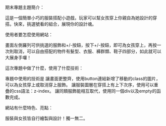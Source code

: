 期末專題主題簡介：

這是一個簡單小巧的服裝搭配小遊戲，玩家可以幫女孩穿上你親自為她設計的穿搭。快來，挑選號看的組合，展現你的設計魂。

使用者要怎麼使用網站：

畫面左側羅列可供挑選的服飾和+/-按鈕，按下+/-按鈕，即可為女孩穿上，再按一次則取消，可以自由搭配的物件有髮型、衣服、褲群類、鞋子四部分，如此就可以大展身手囉！

這次專題中做了什麼，使用了什麼技術：

專題中使用的技術是 讓畫面更整齊，使用button連結新增了移動的class的圖片，可以為女孩穿上或取消穿上服飾。 讓服裝圖層在穿搭上有上下次序，使用可以重疊的css語法：z-index。 讓同類服飾能相互取代，使用同一個div以及empty的函數完成。

網站有什麼特色、亮點：

服裝與女孩皆自行繪製與設計！獨一無二。
